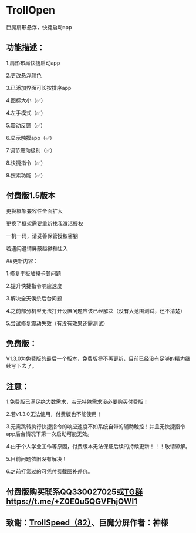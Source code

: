 # TrollOpen
巨魔扇形悬浮，快捷启动app

## 功能描述：
1.扇形布局快捷启动app

2.更改悬浮颜色

3.已添加界面可长按排序app

4.图标大小（✅）

4.左手模式（✅）

5.震动反馈（✅）

6.显示触摸app（✅）

7.调节震动级别（✅）

8.快捷指令（✅）

9.搜索功能（✅）

## 付费版1.5版本
更换框架兼容性全面扩大

更换了框架需要重新找我激活授权

一机一码，请妥善保管授权密钥

若遇闪退请屏蔽越狱和注入

##更新内容：

1.修复平板触摸卡顿问题

2.提升快捷指令响应速度

3.解决全天侯杀后台问题

4.之前部分机型无法打开设置问题应该已经解决（没有大范围测试，还不清楚）

5.尝试修复震动失效（有没有效果还需测试）

## 免费版：
V1.3.0为免费版的最后一个版本，免费版将不再更新，目前已经没有足够的精力继续写下去了。


## 注意：
1.免费版已满足绝大数需求，若无特殊需求没必要购买付费版！

2.若v1.3.0无法使用，付费版也不能使用！

3.无需跳转执行快捷指令的响应速度不如系统自带的辅助触控！并且无快捷指令app后台情况下第一次启动可能无效。

4.由于个人学业工作等原因，付费版本无法保证后续的持续更新！！！敬请谅解。

5.目前问题依旧没有解决！

6.之前打赏过的可凭付费截图补差价。

## 付费版购买联系QQ330027025或[TG群https://t.me/+Z0E0u5QGVFhjOWI1](https://t.me/+Z0E0u5QGVFhjOWI1)

## 致谢：[TrollSpeed（82）](https://github.com/Lessica/TrollSpeed)、巨魔分屏作者：神様
